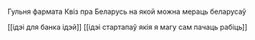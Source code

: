 Гульня фармата Квіз пра Беларусь на якой можна мераць беларусаў

[[ідэі для банка ідэй]]
[[ідэі стартапаў якія я магу сам пачаць рабіць]]
